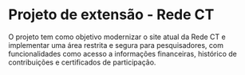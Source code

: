 # Projeto de extensão - Rede CT

O projeto tem como objetivo modernizar o site atual da Rede CT e implementar uma área restrita e segura para pesquisadores, com funcionalidades como acesso a informações financeiras, histórico de contribuições e certificados de participação.
